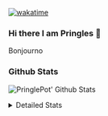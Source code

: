 [![wakatime](https://wakatime.com/badge/user/abd317df-612e-44b4-8787-15db7b574b2f.svg)](https://wakatime.com/@abd317df-612e-44b4-8787-15db7b574b2f)
### Hi there I am Pringles 👋

Bonjourno

### Github Stats
![PringlePot' Github Stats](https://github-readme-stats.vercel.app/api?username=PringlePot&show_icons=true&theme=dark&count_private=true)

<details>
  <summary>Detailed Stats</summary>
    
<!--START_SECTION:waka-->
![Code Time](http://img.shields.io/badge/Code%20Time-493%20hrs%2033%20mins-blue)

![Profile Views](http://img.shields.io/badge/Profile%20Views-0-blue)

![Lines of code](https://img.shields.io/badge/From%20Hello%20World%20I%27ve%20Written-110%20Thousand%20lines%20of%20code-blue)

**🐱 My GitHub Data** 

> 🏆 309 Contributions in the Year 2022
 > 
> 📦 91.0 kB Used in GitHub's Storage 
 > 
> 🚫 Not Opted to Hire
 > 
> 📜 10 Public Repositories 
 > 
> 🔑 12 Private Repositories  
 > 
**I'm an Early 🐤** 

```text
🌞 Morning    149 commits    ████░░░░░░░░░░░░░░░░░░░░░   16.82% 
🌆 Daytime    356 commits    ██████████░░░░░░░░░░░░░░░   40.18% 
🌃 Evening    381 commits    ██████████░░░░░░░░░░░░░░░   43.0% 
🌙 Night      0 commits      ░░░░░░░░░░░░░░░░░░░░░░░░░   0.0%

```
📅 **I'm Most Productive on Sunday** 

```text
Monday       177 commits    █████░░░░░░░░░░░░░░░░░░░░   19.98% 
Tuesday      74 commits     ██░░░░░░░░░░░░░░░░░░░░░░░   8.35% 
Wednesday    91 commits     ██░░░░░░░░░░░░░░░░░░░░░░░   10.27% 
Thursday     129 commits    ███░░░░░░░░░░░░░░░░░░░░░░   14.56% 
Friday       77 commits     ██░░░░░░░░░░░░░░░░░░░░░░░   8.69% 
Saturday     150 commits    ████░░░░░░░░░░░░░░░░░░░░░   16.93% 
Sunday       188 commits    █████░░░░░░░░░░░░░░░░░░░░   21.22%

```


📊 **This Week I Spent My Time On** 

```text
⌚︎ Time Zone: Europe/Amsterdam

💬 Programming Languages: 
Go                       8 hrs 37 mins       ███████████████░░░░░░░░░░   61.08% 
TypeScript               3 hrs 38 mins       ██████░░░░░░░░░░░░░░░░░░░   25.82% 
JavaScript               1 hr 29 mins        ██░░░░░░░░░░░░░░░░░░░░░░░   10.53% 
JSON                     13 mins             ░░░░░░░░░░░░░░░░░░░░░░░░░   1.62% 
tsconfig                 2 mins              ░░░░░░░░░░░░░░░░░░░░░░░░░   0.33%

🔥 Editors: 
GoLand                   8 hrs 38 mins       ███████████████░░░░░░░░░░   61.21% 
WebStorm                 3 hrs 55 mins       ███████░░░░░░░░░░░░░░░░░░   27.8% 
VS Code                  1 hr 33 mins        ██░░░░░░░░░░░░░░░░░░░░░░░   10.99%

🐱‍💻 Projects: 
Backend                  5 hrs 16 mins       █████████░░░░░░░░░░░░░░░░   37.37% 
lunar-lib                3 hrs 19 mins       █████░░░░░░░░░░░░░░░░░░░░   23.48% 
prisma-test              3 hrs 8 mins        █████░░░░░░░░░░░░░░░░░░░░   22.2% 
out                      1 hr 31 mins        ██░░░░░░░░░░░░░░░░░░░░░░░   10.81% 
Frontend                 34 mins             █░░░░░░░░░░░░░░░░░░░░░░░░   4.03%

💻 Operating System: 
Windows                  14 hrs 7 mins       █████████████████████████   100.0%

```

**I Mostly Code in Java** 

```text
Java                     7 repos             ██████████░░░░░░░░░░░░░░░   41.18% 
JavaScript               2 repos             ███░░░░░░░░░░░░░░░░░░░░░░   11.76% 
TypeScript               2 repos             ███░░░░░░░░░░░░░░░░░░░░░░   11.76% 
HTML                     2 repos             ███░░░░░░░░░░░░░░░░░░░░░░   11.76% 
Python                   1 repo              █░░░░░░░░░░░░░░░░░░░░░░░░   5.88%

```


**Timeline**

![Chart not found](https://raw.githubusercontent.com/PringlePot/PringlePot/main/charts/bar_graph.png) 


 Last Updated on 30/04/2022 01:09:48 UTC
<!--END_SECTION:waka-->

</details>
